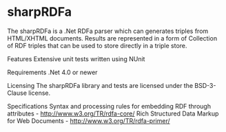 sharpRDFa
=========

The sharpRDFa is a .Net RDFa parser which can generates triples from HTML/XHTML documents. Results are represented in a form of Collection of RDF triples that can be used to store directly in a triple store. 

Features
Extensive unit tests written using NUnit

Requirements
.Net 4.0 or newer

Licensing
The sharpRDFa library and tests are licensed under the BSD-3-Clause license.

Specifications
Syntax and processing rules for embedding RDF through attributes - http://www.w3.org/TR/rdfa-core/
Rich Structured Data Markup for Web Documents - http://www.w3.org/TR/rdfa-primer/
